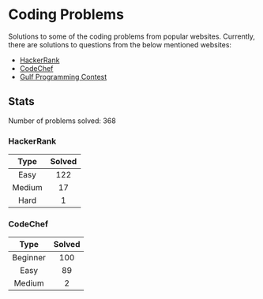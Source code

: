 # Coding Problems

Solutions to some of the coding problems from popular websites. Currently, there are solutions to questions from the below mentioned websites:
* [HackerRank](HackerRank "HackerRank")
* [CodeChef](CodeChef "CodeChef")
* [Gulf Programming Contest](Gulf%20Programming%20Contest "GPC")

## Stats

Number of problems solved: 368

### HackerRank

|Type|Solved|
|:---:|:---:|
|Easy|122|
|Medium|17|
|Hard|1|

### CodeChef

|Type|Solved|
|:---:|:---:|
|Beginner|100|
|Easy|89|
|Medium|2|